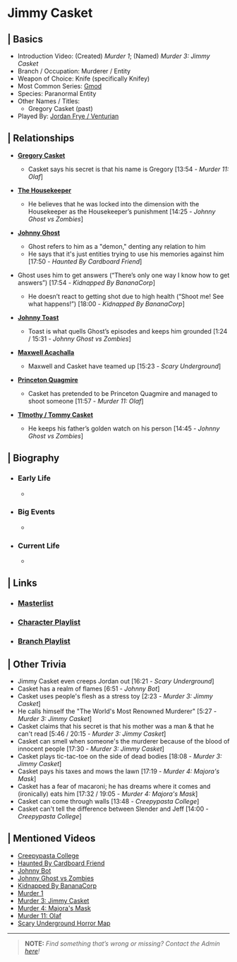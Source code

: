 # Jimmy Casket  


## | Basics  
- Introduction Video: \(Created) *Murder 1*; \(Named) *Murder 3: Jimmy Casket*  
- Branch / Occupation: Murderer / Entity  
- Weapon of Choice: Knife \(specifically Knifey)  
- Most Common Series: [Gmod](6.Series/Gmod.html)  
- Species: Paranormal Entity  
- Other Names / Titles:   
  - Gregory Casket \(past)  
- Played By: [Jordan Frye / Venturian](3.Siblings/3.1.Jordan-Frye-Venturian.html)  


## | Relationships  
- [**Gregory Casket**](5.Characters/Gregory_Casket.html)
  - Casket says his secret is that his name is Gregory \[13:54 - *Murder 11: Olaf*]

- [**The Housekeeper**](5.Characters/Housekeeper.html)
  - He believes that he was locked into the dimension with the Housekeeper as the Housekeeper’s punishment \[14:25 - *Johnny Ghost vs Zombies*]

- [**Johnny Ghost**](5.Characters/Johnny_Ghost.html)
  - Ghost refers to him as a "demon," denting any relation to him
   - He says that it's just entities trying to use his memories against him \[17:50 - *Haunted By Cardboard Friend*]
- Ghost uses him to get answers \(“There’s only one way I know how to get answers”) \[17:54 - *Kidnapped By BananaCorp*]
   - He doesn’t react to getting shot due to high health \(“Shoot me! See what happens!”) \[18:00 - *Kidnapped By BananaCorp*]

- [**Johnny Toast**](5.Characters/Johnny_Toast.html)
  - Toast is what quells Ghost’s episodes and keeps him grounded \[1:24 / 15:31 - *Johnny Ghost vs Zombies*]

- [**Maxwell Acachalla**](5.Characters/Maxwell_Acachalla.html)  
  - Maxwell and Casket have teamed up \[15:23 - *Scary Underground*]

- [**Princeton Quagmire**](5.Characters/Princeton_Quagmire.html)
  - Casket has pretended to be Princeton Quagmire and managed to shoot someone \[11:57 - *Murder 11: Olaf*]

- [**TImothy / Tommy Casket**]()
  - He keeps his father’s golden watch on his person \[14:45 - *Johnny Ghost vs Zombies*]


## | Biography  
- ### Early Life  
  -   
- ### Big Events  
  -   
- ### Current Life  
  -   

 
## | Links  
- ### [Masterlist]()  
- ### [Character Playlist]()  
- ### [Branch Playlist]()  


## | Other Trivia  
- Jimmy Casket even creeps Jordan out \[16:21 - *Scary Underground*]
- Casket has a realm of flames \[6:51 - *Johnny Bot*]
- Casket uses people's flesh as a stress toy \[2:23 - *Murder 3: Jimmy Casket*]
- He calls himself the "The World's Most Renowned Murderer" \[5:27 - *Murder 3: Jimmy Casket*]
- Casket claims that his secret is that his mother was a man & that he can't read \[5:46 / 20:15 - *Murder 3: Jimmy Casket*]
- Casket can smell when someone's the murderer because of the blood of innocent people \[17:30 - *Murder 3: Jimmy Casket*]
- Casket plays tic-tac-toe on the side of dead bodies \[18:08 - *Murder 3: Jimmy Casket*]
- Casket pays his taxes and mows the lawn \[17:19 - *Murder 4: Majora's Mask*]
- Casket has a fear of macaroni; he has dreams where it comes and \(ironically) eats him \[17:32 / 19:05 - *Murder 4: Majora's Mask*]
- Casket can come through walls \[13:48 - *Creepypasta College*]
- Casket can't tell the difference between Slender and Jeff \[14:00 - *Creepypasta College*]

## | Mentioned Videos
- [Creepypasta College](https://youtu.be/TyTM5NU8jKY)
- [Haunted By Cardboard Friend](https://youtu.be/jG3Iarj08BQ)
- [Johnny Bot](https://youtu.be/I_8FpxwKSNo)
- [Johnny Ghost vs Zombies](https://youtu.be/ZZi4QOcKkno)
- [Kidnapped By BananaCorp](https://youtu.be/wt_kHMmAnTQ)
- [Murder 1](https://youtu.be/P4R_xbJrHWo)
- [Murder 3: Jimmy Casket](https://youtu.be/ijGTXelXjx4)
- [Murder 4: Majora's Mask](https://youtu.be/rJShOzX411o)
- [Murder 11: Olaf](https://youtu.be/g2tvu5gFGhI)
- [Scary Underground Horror Map](https://youtu.be/Hd_KT6KbnHI)

----

> **NOTE:** *Find something that’s wrong or missing? Contact the Admin [here](./chapter_2.md)!*